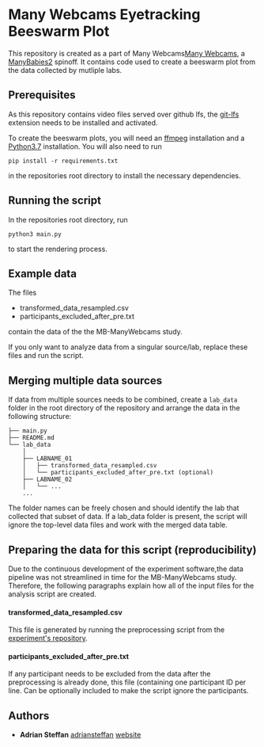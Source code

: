 # Many Webcams Eyetracking Beeswarm Plot

This repository is created as a part of Many Webcams[Many Webcams](https://github.com/adriansteffan/manywebcams-eyetracking), a [ManyBabies2](https://manybabies.github.io/MB2/) spinoff.
It contains code used to create a beeswarm plot from the data collected by mutliple labs.


## Prerequisites

As this repository contains video files served over github lfs, the [git-lfs](https://git-lfs.github.com/) extension needs to be installed and activated.

To create the beeswarm plots, you will need an [ffmpeg](https://www.ffmpeg.org/) installation and a [Python3.7](https://www.python.org/downloads/) installation. You will also need to run 
```
pip install -r requirements.txt
``` 
in the repositories root directory to install the necessary dependencies.

## Running the script

In the repositories root directory, run 

```
python3 main.py

```

to start the rendering process.


## Example data

The files

- transformed_data_resampled.csv
- participants_excluded_after_pre.txt

contain the data of the the MB-ManyWebcams study.

If you only want to analyze data from a singular source/lab, replace these files and run the script.

## Merging multiple data sources

If data from multiple sources needs to be combined, create a `lab_data` folder in the root directory of the repository and arrange the data in the following structure: 

```
├── main.py
├── README.md
└── lab_data
    │
    ├── LABNAME_01
    │   ├── transformed_data_resampled.csv
    │   └── participants_excluded_after_pre.txt (optional)
    ├── LABNAME_02
    │   └── ...
    ...
```

The folder names can be freely chosen and should identify the lab that collected that subset of data. If a lab_data folder is present, the script will ignore the top-level data files and work with the merged data table.

## Preparing the data for this script (reproducibility)

Due to the continuous development of the experiment software,the data pipeline was not streamlined in time for the MB-ManyWebcams study. Therefore, the following paragraphs explain how all of the input files for the analysis script are created. 

#### transformed_data_resampled.csv

This file is generated by running the preprocessing script from the [experiment's repository](https://github.com/adriansteffan/manywebcams-eyetracking).


#### participants_excluded_after_pre.txt

If any participant needs to be excluded from the data after the preprocessing is already done, this file (containing one participant ID per line. Can be optionally included to make the script ignore the participants.


## Authors

- **Adrian Steffan** [adriansteffan](https://github.com/adriansteffan) [website](https://adriansteffan.com/)

